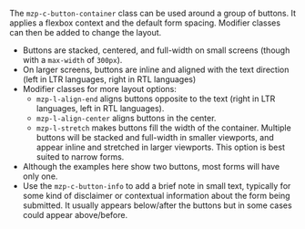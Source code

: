 The `mzp-c-button-container` class can be used around a group of buttons. It
applies a flexbox context and the default form spacing. Modifier classes can
then be added to change the layout.

- Buttons are stacked, centered, and full-width on small screens (though with a
  `max-width` of `300px`).
- On larger screens, buttons are inline and aligned with the text direction
  (left in LTR languages, right in RTL languages)
- Modifier classes for more layout options:
  - `mzp-l-align-end` aligns buttons opposite to the text (right in LTR languages,
    left in RTL languages).
  - `mzp-l-align-center` aligns buttons in the center.
  - `mzp-l-stretch` makes buttons fill the width of the container. Multiple
    buttons will be stacked and full-width in smaller viewports, and appear
    inline and stretched in larger viewports. This option is best suited to
    narrow forms.
- Although the examples here show two buttons, most forms will have only one.
- Use the `mzp-c-button-info` to add a brief note in small text, typically for
  some kind of disclaimer or contextual information about the form being
  submitted. It usually appears below/after the buttons but in some cases could
  appear above/before.
